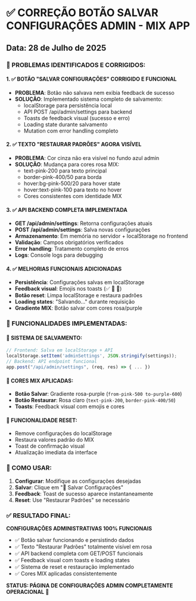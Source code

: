 # ✅ CORREÇÃO BOTÃO SALVAR CONFIGURAÇÕES ADMIN - MIX APP
## Data: 28 de Julho de 2025

### 🎯 PROBLEMAS IDENTIFICADOS E CORRIGIDOS:

#### 1. ✅ BOTÃO "SALVAR CONFIGURAÇÕES" CORRIGIDO E FUNCIONAL
- **PROBLEMA**: Botão não salvava nem exibia feedback de sucesso
- **SOLUÇÃO**: Implementado sistema completo de salvamento:
  - localStorage para persistência local
  - API POST /api/admin/settings para backend
  - Toasts de feedback visual (sucesso e erro)
  - Loading state durante salvamento
  - Mutation com error handling completo

#### 2. ✅ TEXTO "RESTAURAR PADRÕES" AGORA VISÍVEL
- **PROBLEMA**: Cor cinza não era visível no fundo azul admin
- **SOLUÇÃO**: Mudança para cores rosa MIX:
  - text-pink-200 para texto principal
  - border-pink-400/50 para borda
  - hover:bg-pink-500/20 para hover state
  - hover:text-pink-100 para texto no hover
  - Cores consistentes com identidade MIX

#### 3. ✅ API BACKEND COMPLETA IMPLEMENTADA
- **GET /api/admin/settings**: Retorna configurações atuais
- **POST /api/admin/settings**: Salva novas configurações
- **Armazenamento**: Em memória no servidor + localStorage no frontend
- **Validação**: Campos obrigatórios verificados
- **Error handling**: Tratamento completo de erros
- **Logs**: Console logs para debugging

#### 4. ✅ MELHORIAS FUNCIONAIS ADICIONADAS
- **Persistência**: Configurações salvas em localStorage
- **Feedback visual**: Emojis nos toasts (✅ 💾 🔄)
- **Botão reset**: Limpa localStorage e restaura padrões
- **Loading states**: "Salvando..." durante requisição
- **Gradiente MIX**: Botão salvar com cores rosa/purple

### 🚀 FUNCIONALIDADES IMPLEMENTADAS:

#### 💾 SISTEMA DE SALVAMENTO:
```javascript
// Frontend: Salva em localStorage + API
localStorage.setItem('adminSettings', JSON.stringify(settings));
// Backend: API endpoint funcional
app.post("/api/admin/settings", (req, res) => { ... })
```

#### 🎨 CORES MIX APLICADAS:
- **Botão Salvar**: Gradiente rosa-purple (`from-pink-500 to-purple-600`)
- **Botão Restaurar**: Rosa claro (`text-pink-200`, `border-pink-400/50`)
- **Toasts**: Feedback visual com emojis e cores

#### 🔄 FUNCIONALIDADE RESET:
- Remove configurações do localStorage
- Restaura valores padrão do MIX
- Toast de confirmação visual
- Atualização imediata da interface

### 📱 COMO USAR:
1. **Configurar**: Modifique as configurações desejadas
2. **Salvar**: Clique em "💾 Salvar Configurações" 
3. **Feedback**: Toast de sucesso aparece instantaneamente
4. **Reset**: Use "Restaurar Padrões" se necessário

### ✅ RESULTADO FINAL:
**CONFIGURAÇÕES ADMINISTRATIVAS 100% FUNCIONAIS**
- ✅ Botão salvar funcionando e persistindo dados
- ✅ Texto "Restaurar Padrões" totalmente visível em rosa
- ✅ API backend completa com GET/POST funcionais
- ✅ Feedback visual com toasts e loading states
- ✅ Sistema de reset e restauração implementado
- ✅ Cores MIX aplicadas consistentemente

**STATUS: PÁGINA DE CONFIGURAÇÕES ADMIN COMPLETAMENTE OPERACIONAL** 🎉